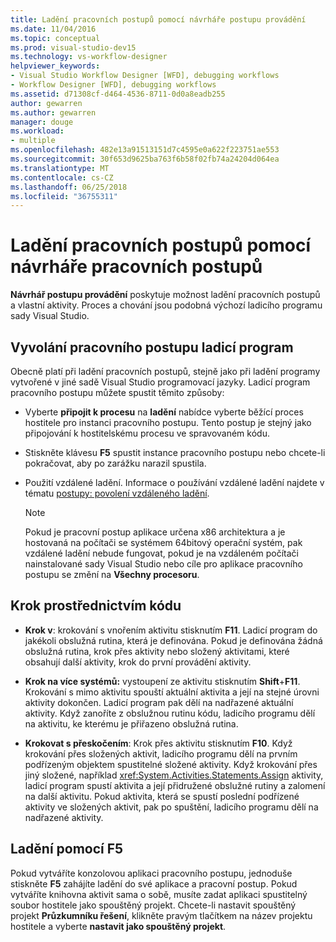 ```yaml
---
title: Ladění pracovních postupů pomocí návrháře postupu provádění
ms.date: 11/04/2016
ms.topic: conceptual
ms.prod: visual-studio-dev15
ms.technology: vs-workflow-designer
helpviewer_keywords:
- Visual Studio Workflow Designer [WFD], debugging workflows
- Workflow Designer [WFD], debugging workflows
ms.assetid: d71308cf-d464-4536-8711-0d0a8eadb255
author: gewarren
ms.author: gewarren
manager: douge
ms.workload:
- multiple
ms.openlocfilehash: 482e13a91513151d7c4595e0a622f223751ae553
ms.sourcegitcommit: 30f653d9625ba763f6b58f02fb74a24204d064ea
ms.translationtype: MT
ms.contentlocale: cs-CZ
ms.lasthandoff: 06/25/2018
ms.locfileid: "36755311"
---
```

# <a name="debug-workflows-with-the-workflow-designer"></a>Ladění pracovních postupů pomocí návrháře pracovních postupů

**Návrhář postupu provádění** poskytuje možnost ladění pracovních postupů a vlastní aktivity. Proces a chování jsou podobná výchozí ladicího programu sady Visual Studio.

## <a name="invoke-the-workflow-debugger"></a>Vyvolání pracovního postupu ladicí program

Obecně platí při ladění pracovních postupů, stejně jako při ladění programy vytvořené v jiné sadě Visual Studio programovací jazyky. Ladicí program pracovního postupu můžete spustit těmito způsoby:

- Vyberte **připojit k procesu** na **ladění** nabídce vyberte běžící proces hostitele pro instanci pracovního postupu. Tento postup je stejný jako připojování k hostitelskému procesu ve spravovaném kódu.

- Stiskněte klávesu **F5** spustit instance pracovního postupu nebo chcete-li pokračovat, aby po zarážku narazil spustila.

- Použití vzdálené ladění. Informace o používání vzdálené ladění najdete v tématu [postupy: povolení vzdáleného ladění](/previous-versions/visualstudio/visual-studio-2010/febz73k0(v=vs.100)).

   > [!NOTE]
   > Pokud je pracovní postup aplikace určena x86 architektura a je hostovaná na počítači se systémem 64bitový operační systém, pak vzdálené ladění nebude fungovat, pokud je na vzdáleném počítači nainstalované sady Visual Studio nebo cíle pro aplikace pracovního postupu se změní na  **Všechny procesoru**.

## <a name="step-through-code"></a>Krok prostřednictvím kódu

- **Krok v**: krokování s vnořením aktivitu stisknutím **F11**. Ladicí program do jakékoli obslužná rutina, která je definována. Pokud je definována žádná obslužná rutina, krok přes aktivity nebo složený aktivitami, které obsahují další aktivity, krok do první provádění aktivity.

- **Krok na více systémů:** vystoupení ze aktivitu stisknutím **Shift**+**F11**. Krokování s mimo aktivitu spouští aktuální aktivita a její na stejné úrovni aktivity dokončen. Ladicí program pak dělí na nadřazené aktuální aktivity. Když zanoříte z obslužnou rutinu kódu, ladicího programu dělí na aktivitu, ke kterému je přiřazeno obslužná rutina.

- **Krokovat s přeskočením**: Krok přes aktivitu stisknutím **F10**. Když krokování přes složených aktivit, ladicího programu dělí na prvním podřízeným objektem spustitelné složené aktivity. Když krokování přes jiný složené, například <xref:System.Activities.Statements.Assign> aktivity, ladicí program spustí aktivita a její přidružené obslužné rutiny a zalomení na další aktivitu. Pokud aktivita, která se spustí poslední podřízené aktivity ve složených aktivit, pak po spuštění, ladicího programu dělí na nadřazené aktivity.

## <a name="debug-with-f5"></a>Ladění pomocí F5

Pokud vytváříte konzolovou aplikaci pracovního postupu, jednoduše stiskněte **F5** zahájíte ladění do své aplikace a pracovní postup. Pokud vytváříte knihovna aktivit sama o sobě, musíte zadat aplikaci spustitelný soubor hostitele jako spouštěný projekt. Chcete-li nastavit spouštěný projekt **Průzkumníku řešení**, klikněte pravým tlačítkem na název projektu hostitele a vyberte **nastavit jako spouštěný projekt**.